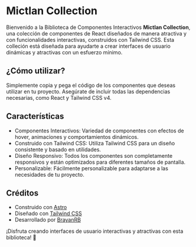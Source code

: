 # Mictlan Collection

Bienvenido a la Biblioteca de Componentes Interactivos **Mictlan Collection**, una colección de componentes de React diseñados de manera atractiva y con funcionalidades interactivas, construidos con Tailwind CSS. Esta colleción está diseñada para ayudarte a crear interfaces de usuario dinámicas y atractivas con un esfuerzo mínimo.

## ¿Cómo utilizar?

Simplemente copia y pega el código de los componentes que deseas utilizar en tu proyecto. Asegúrate de incluir todas las dependencias necesarias, como React y Tailwind CSS v4.

## Características

- Componentes Interactivos: Variedad de componentes con efectos de hover, animaciones y comportamientos dinámicos.
- Construido con Tailwind CSS: Utiliza Tailwind CSS para un diseño consistente y basado en utilidades.
- Diseño Responsivo: Todos los componentes son completamente responsivos y están optimizados para diferentes tamaños de pantalla.
- Personalizable: Fácilmente personalizable para adaptarse a las necesidades de tu proyecto.

## Créditos

- Construido con [Astro](https://astro.build)
- Diseñado con [Tailwind CSS](https://tailwindcss.com)
- Desarrollado por [BrayanRB](https://github.com/BrayanRamirezB)

¡Disfruta creando interfaces de usuario interactivas y atractivas con esta biblioteca! 🚀
